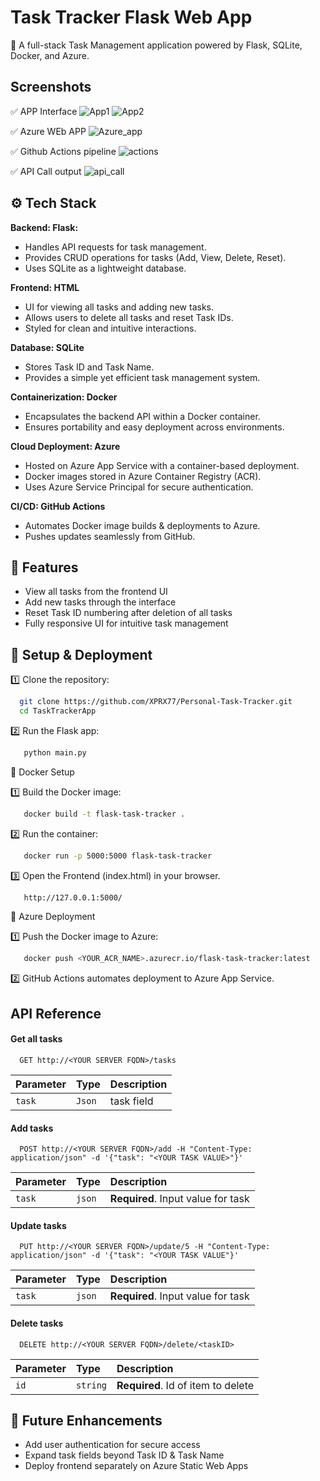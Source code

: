 
# Task Tracker Flask Web App

🚀 A full-stack Task Management application powered by Flask, SQLite, Docker, and Azure.

## Screenshots

✅ APP Interface
![App1](https://github.com/user-attachments/assets/880b49c1-80d7-4719-b6f2-ae047b9909e6)
![App2](https://github.com/user-attachments/assets/f909de20-fa67-49d5-90f5-17e6847397d3)

✅ Azure WEb APP
![Azure_app](https://github.com/user-attachments/assets/c4824b54-cbc7-464d-8f46-122d25a47f7a)

✅ Github Actions pipeline
![actions](https://github.com/user-attachments/assets/45ec63fe-d738-4247-9f21-ff1ecd8b06ce)

✅ API Call output
![api_call](https://github.com/user-attachments/assets/e6a5b89e-1d2e-4973-989e-fa30a21187f3)


## ⚙️ Tech Stack

**Backend: Flask:** 
- Handles API requests for task management.
- Provides CRUD operations for tasks (Add, View, Delete, Reset).
- Uses SQLite as a lightweight database.

**Frontend: HTML** 
- UI for viewing all tasks and adding new tasks.
- Allows users to delete all tasks and reset Task IDs.
- Styled for clean and intuitive interactions.

**Database: SQLite**
- Stores Task ID and Task Name.
- Provides a simple yet efficient task management system.

**Containerization: Docker**
- Encapsulates the backend API within a Docker container.
- Ensures portability and easy deployment across environments.

**Cloud Deployment: Azure**
- Hosted on Azure App Service with a container-based deployment.
- Docker images stored in Azure Container Registry (ACR).
- Uses Azure Service Principal for secure authentication.

**CI/CD: GitHub Actions**
- Automates Docker image builds & deployments to Azure.
- Pushes updates seamlessly from GitHub.
## 🔹 Features

- View all tasks from the frontend UI
- Add new tasks through the interface
- Reset Task ID numbering after deletion of all tasks
- Fully responsive UI for intuitive task management


## 🚀 Setup & Deployment

1️⃣ Clone the repository:

```bash
  git clone https://github.com/XPRX77/Personal-Task-Tracker.git
  cd TaskTrackerApp
```
2️⃣ Run the Flask app:

```bash
   python main.py
```
🔹 Docker Setup 

1️⃣ Build the Docker image:
```bash
   docker build -t flask-task-tracker .
```
2️⃣ Run the container:
```bash
   docker run -p 5000:5000 flask-task-tracker
```
3️⃣ Open the Frontend (index.html) in your browser.
```bash
   http://127.0.0.1:5000/
```

🔹 Azure Deployment

1️⃣ Push the Docker image to Azure:
```bash
   docker push <YOUR_ACR_NAME>.azurecr.io/flask-task-tracker:latest
```
2️⃣ GitHub Actions automates deployment to Azure App Service.

## API Reference

#### Get all tasks

```http
  GET http://<YOUR SERVER FQDN>/tasks
```

| Parameter | Type     | Description                |
| :-------- | :------- | :------------------------- |
| `task` | `Json` | task field |

#### Add tasks

```http
  POST http://<YOUR SERVER FQDN>/add -H "Content-Type: application/json" -d '{"task": "<YOUR TASK VALUE>"}'
```

| Parameter | Type     | Description                       |
| :-------- | :------- | :-------------------------------- |
| `task`     | `json` | **Required**. Input value for task |

#### Update tasks

```http
  PUT http://<YOUR SERVER FQDN>/update/5 -H "Content-Type: application/json" -d '{"task": "<YOUR TASK VALUE"}'

```

| Parameter | Type     | Description                       |
| :-------- | :------- | :-------------------------------- |
| `task`       | `json` | **Required**. Input value for task |

#### Delete tasks

```http
  DELETE http://<YOUR SERVER FQDN>/delete/<taskID>
```

| Parameter | Type     | Description                       |
| :-------- | :------- | :-------------------------------- |
| `id`      | `string` | **Required**. Id of item to delete |

## 🚀 Future Enhancements

- Add user authentication for secure access
- Expand task fields beyond Task ID & Task Name
- Deploy frontend separately on Azure Static Web Apps




